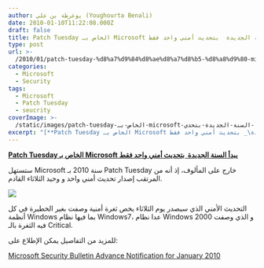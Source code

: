 ```yaml
---
author: يوغرطة بن علي (Youghourta Benali)
date: 2010-01-10T11:22:08.000Z
draft: false
title: Patch Tuesday الخاص بـ Microsoft يبدأ السنة الجديدة  بتحديث أمني واحد فقط
type: post
url: >-
  /2010/01/patch-tuesday-%d8%a7%d9%84%d8%ae%d8%a7%d8%b5-%d8%a8%d9%80-microsoft-%d9%8a%d8%a8%d8%af%d8%a3-%d8%a7%d9%84%d8%b3%d9%86%d8%a9-%d8%a7%d9%84%d8%ac%d8%af%d9%8a%d8%af%d8%a9-%d8%a8%d8%aa%d8%ad%d8%af%d9%8a/
categories:
  - Microsoft
  - Security
tags:
  - Microsoft
  - Patch Tuesday
  - seucrity
coverImage: >-
  /static/images/patch-tuesday-الخاص-بـ-microsoft-يبدأ-السنة-الجديدة-بتحدي/microsoft-patch.jpg
excerpt: "[**Patch Tuesday الخاص بـ Microsoft يبدأ السنة الجديدة\_ بتحديث أمني واحد فقط**](https://www.it-scoop.com/2010/01/patch-tuesday-%d8%a7%d9%84%d8%ae%d8%a7%d8%b5-%d8%a8%d9%80-microsoft-%d9%8a%d8%a8%d8%af%d8%a3-%d8%a7%d9%84%d8%b3%d9%86%d8%a9-%d8%a7%d9%84%d8%ac%d8%af%d9%8a%d8%af%d8%a9-%d8%a8%d8%aa%d8%ad%d8%af%d9%8a/)\n\nستستهل Microsoft سنة 2010 بـ Patch Tuesday خارج على المألوف، إذ أنه من المرتقب إصدار تحديث أمني واحد و وحيد الثلاثاء القادم.\n\n\n\nالتحديث الأمني الذي سيصدر يوم الثلاثاء يخص ثغرة"
---
```

[**Patch Tuesday الخاص بـ Microsoft يبدأ السنة الجديدة  بتحديث أمني واحد فقط**](https://www.it-scoop.com/2010/01/patch-tuesday-%d8%a7%d9%84%d8%ae%d8%a7%d8%b5-%d8%a8%d9%80-microsoft-%d9%8a%d8%a8%d8%af%d8%a3-%d8%a7%d9%84%d8%b3%d9%86%d8%a9-%d8%a7%d9%84%d8%ac%d8%af%d9%8a%d8%af%d8%a9-%d8%a8%d8%aa%d8%ad%d8%af%d9%8a/)

ستستهل Microsoft سنة 2010 بـ Patch Tuesday خارج على المألوف، إذ أنه من المرتقب إصدار تحديث أمني واحد و وحيد الثلاثاء القادم.

![](/static/images/patch-tuesday-الخاص-بـ-microsoft-يبدأ-السنة-الجديدة-بتحدي/microsoft-patch.jpg)

التحديث الأمني الذي سيصدر يوم الثلاثاء يخص ثغرة أمنية وصفت بغير الخطيرة في كل أنظمة Windows بما فيها نظام Windows7، عدا نظام Windows 2000 و الذي وصفت فيه الثغرة بالـ Critical.

للمزيد من التفاصيل يمكن الإطلاع على:

[Microsoft Security Bulletin Advance Notification for January 2010](http://www.microsoft.com/technet/security/Bulletin/MS10-jan.mspx)

